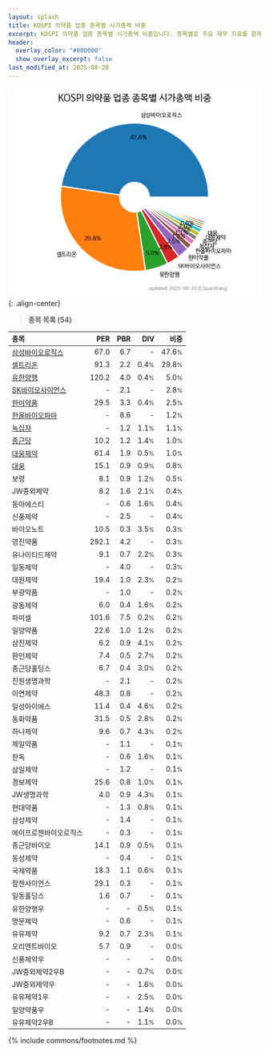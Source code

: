 ```yaml
---
layout: splash
title: KOSPI 의약품 업종 종목별 시가총액 비중
excerpt: KOSPI 의약품 업종 종목별 시가총액 비중입니다. 종목별로 주요 재무 지표를 함께 표시합니다.
header:
  overlay_color: "#800000"
  show_overlay_excerpt: false
last_modified_at: 2025-08-20
---
```



![KOSPI 의약품 업종 종목별 시가총액 비중](/stats/sector/images/kospi_업종_의약품_종목.png){: .align-center}


> **종목 목록 (54)**<a id="list"></a>

| **종목** | **PER** | **PBR** | **DIV** | **비중** |
| :------- | ------: | ------: | ------: | -------: |
| [삼성바이오로직스](/207940/) | 67.0 | 6.7 | - | 47.6<small>%</small> |
| [셀트리온](/068270/) | 91.3 | 2.2 | 0.4<small>%</small> | 29.8<small>%</small> |
| [유한양행](/000100/) | 120.2 | 4.0 | 0.4<small>%</small> | 5.0<small>%</small> |
| [SK바이오사이언스](/302440/) | - | 2.1 | - | 2.8<small>%</small> |
| [한미약품](/128940/) | 29.5 | 3.3 | 0.4<small>%</small> | 2.5<small>%</small> |
| [한올바이오파마](/009420/) | - | 8.6 | - | 1.2<small>%</small> |
| [녹십자](/006280/) | - | 1.2 | 1.1<small>%</small> | 1.1<small>%</small> |
| [종근당](/185750/) | 10.2 | 1.2 | 1.4<small>%</small> | 1.0<small>%</small> |
| [대웅제약](/069620/) | 61.4 | 1.9 | 0.5<small>%</small> | 1.0<small>%</small> |
| [대웅](/003090/) | 15.1 | 0.9 | 0.9<small>%</small> | 0.8<small>%</small> |
| 보령 | 8.1 | 0.9 | 1.2<small>%</small> | 0.5<small>%</small> |
| JW중외제약 | 8.2 | 1.6 | 2.1<small>%</small> | 0.4<small>%</small> |
| 동아에스티 | - | 0.6 | 1.6<small>%</small> | 0.4<small>%</small> |
| 신풍제약 | - | 2.5 | - | 0.4<small>%</small> |
| 바이오노트 | 10.5 | 0.3 | 3.5<small>%</small> | 0.3<small>%</small> |
| 영진약품 | 292.1 | 4.2 | - | 0.3<small>%</small> |
| 유나이티드제약 | 9.1 | 0.7 | 2.2<small>%</small> | 0.3<small>%</small> |
| 일동제약 | - | 4.0 | - | 0.3<small>%</small> |
| 대원제약 | 19.4 | 1.0 | 2.3<small>%</small> | 0.2<small>%</small> |
| 부광약품 | - | 1.0 | - | 0.2<small>%</small> |
| 광동제약 | 6.0 | 0.4 | 1.6<small>%</small> | 0.2<small>%</small> |
| 파미셀 | 101.6 | 7.5 | 0.2<small>%</small> | 0.2<small>%</small> |
| 일양약품 | 22.6 | 1.0 | 1.2<small>%</small> | 0.2<small>%</small> |
| 삼진제약 | 6.2 | 0.9 | 4.1<small>%</small> | 0.2<small>%</small> |
| 환인제약 | 7.4 | 0.5 | 2.7<small>%</small> | 0.2<small>%</small> |
| 종근당홀딩스 | 6.7 | 0.4 | 3.0<small>%</small> | 0.2<small>%</small> |
| 진원생명과학 | - | 2.1 | - | 0.2<small>%</small> |
| 이연제약 | 48.3 | 0.8 | - | 0.2<small>%</small> |
| 일성아이에스 | 11.4 | 0.4 | 4.6<small>%</small> | 0.2<small>%</small> |
| 동화약품 | 31.5 | 0.5 | 2.8<small>%</small> | 0.2<small>%</small> |
| 하나제약 | 9.6 | 0.7 | 4.3<small>%</small> | 0.2<small>%</small> |
| 제일약품 | - | 1.1 | - | 0.1<small>%</small> |
| 한독 | - | 0.6 | 1.6<small>%</small> | 0.1<small>%</small> |
| 삼일제약 | - | 1.2 | - | 0.1<small>%</small> |
| 경보제약 | 25.6 | 0.8 | 1.0<small>%</small> | 0.1<small>%</small> |
| JW생명과학 | 4.0 | 0.9 | 4.3<small>%</small> | 0.1<small>%</small> |
| 현대약품 | - | 1.3 | 0.8<small>%</small> | 0.1<small>%</small> |
| 삼성제약 | - | 1.4 | - | 0.1<small>%</small> |
| 에이프로젠바이오로직스 | - | 0.3 | - | 0.1<small>%</small> |
| 종근당바이오 | 14.1 | 0.9 | 0.5<small>%</small> | 0.1<small>%</small> |
| 동성제약 | - | 0.4 | - | 0.1<small>%</small> |
| 국제약품 | 18.3 | 1.1 | 0.6<small>%</small> | 0.1<small>%</small> |
| 팜젠사이언스 | 29.1 | 0.3 | - | 0.1<small>%</small> |
| 일동홀딩스 | 1.6 | 0.7 | - | 0.1<small>%</small> |
| 유한양행우 | - | - | 0.5<small>%</small> | 0.1<small>%</small> |
| 명문제약 | - | 0.6 | - | 0.1<small>%</small> |
| 유유제약 | 9.2 | 0.7 | 2.3<small>%</small> | 0.1<small>%</small> |
| 오리엔트바이오 | 5.7 | 0.9 | - | 0.0<small>%</small> |
| 신풍제약우 | - | - | - | 0.0<small>%</small> |
| JW중외제약2우B | - | - | 0.7<small>%</small> | 0.0<small>%</small> |
| JW중외제약우 | - | - | 1.6<small>%</small> | 0.0<small>%</small> |
| 유유제약1우 | - | - | 2.5<small>%</small> | 0.0<small>%</small> |
| 일양약품우 | - | - | 1.4<small>%</small> | 0.0<small>%</small> |
| 유유제약2우B | - | - | 1.1<small>%</small> | 0.0<small>%</small> |

{% include commons/footnotes.md %}